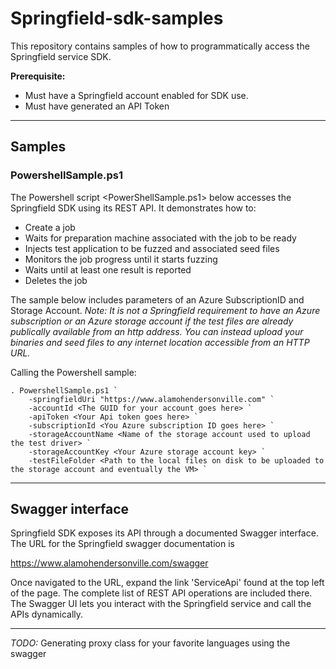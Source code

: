 # Springfield-sdk-samples

This repository contains samples of how to programmatically access the Springfield service SDK. 

**Prerequisite:**
- Must have a Springfield account enabled for SDK use.
- Must have generated an API Token

---  
## Samples

### PowershellSample.ps1

The Powershell script <PowerShellSample.ps1> below accesses the Springfield SDK using its REST API.
It demonstrates how to:
  - Create a job 
  - Waits for preparation machine associated with the job to be ready 
  - Injects test application to be fuzzed and associated seed files
  - Monitors the job progress until it starts fuzzing
  - Waits until at least one result is reported
  - Deletes the job 

The sample below includes parameters of an Azure SubscriptionID and Storage Account.  *Note:  It is not a Springfield requirement to have an Azure subscription or an Azure storage account if the test files are already publically available from an http address.  You can instead upload your binaries and seed files to any internet location accessible from an HTTP URL.*  

Calling the Powershell sample:

    . PowershellSample.ps1 `
        -springfieldUri "https://www.alamohendersonville.com" `
        -accountId <The GUID for your account goes here> `
        -apiToken <Your Api token goes here> `
        -subscriptionId <You Azure subscription ID goes here> `
        -storageAccountName <Name of the storage account used to upload the test driver> `
        -storageAccountKey <Your Azure storage account key> `
        -testFileFolder <Path to the local files on disk to be uploaded to the storage account and eventually the VM> `
---  

## Swagger interface  

Springfield SDK exposes its API through a documented Swagger interface. The URL for the Springfield swagger documentation is

https://www.alamohendersonville.com/swagger  

Once navigated to the URL, expand the link 'ServiceApi' found at the top left of the page. The complete list of REST API operations are included there.  The Swagger UI lets you interact with the Springfield service and call the APIs dynamically.  

---  

*TODO:* Generating proxy class for your favorite languages using the swagger
